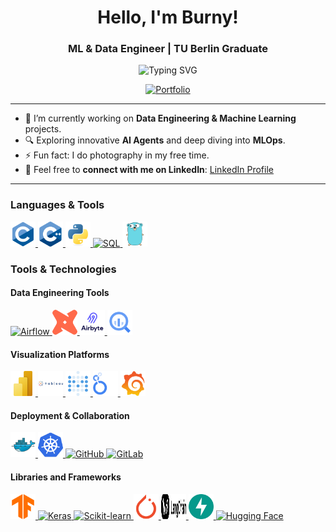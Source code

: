 <!-- Banner or Title -->
<h1 align="center">Hello, I'm Burny!</h1>
<h3 align="center">ML & Data Engineer | TU Berlin Graduate </h3>

<!-- Typing SVG (Optional) -->
<p align="center">
  <img 
    src="https://readme-typing-svg.herokuapp.com?color=%2336BCF7&size=25&center=true&vCenter=true&width=550&lines=Data+Engineer+%7C+ML+Engineer;Building+data+pipelines;Training+ML+%26+LLM+models;Always+exploring+new+ideas..."
    alt="Typing SVG"
  />
</p>


<!-- Profile or Portfolio Link -->
<p align="center">
  <a href="https://stahir01.github.io/" target="_blank">
    <img src="https://img.shields.io/badge/Visit-Portfolio-blue?style=for-the-badge&logo=google-chrome" alt="Portfolio" />
  </a>
</p>

---

- 🔭 I’m currently working on **Data Engineering & Machine Learning** projects.
- 🔍 Exploring innovative **AI Agents** and deep diving into **MLOps**.
- ⚡ Fun fact: I do photography in my free time.
- 🔗 Feel free to **connect with me on LinkedIn**: [LinkedIn Profile](https://linkedin.com/in/syed-ali-murad-tahir)

---

<!-- Tech Stack / Languages -->
### Languages & Tools

<p align="left">
  <!-- C -->
  <a href="https://www.cprogramming.com/" target="_blank" rel="noreferrer">
    <img src="https://raw.githubusercontent.com/devicons/devicon/master/icons/c/c-original.svg" 
         alt="C" 
         width="40" 
         height="40"/>
  </a>

  <!-- C++ -->
  <a href="https://www.w3schools.com/cpp/" target="_blank" rel="noreferrer">
    <img src="https://raw.githubusercontent.com/devicons/devicon/master/icons/cplusplus/cplusplus-original.svg" 
         alt="C++" 
         width="40" 
         height="40"/>
  </a>

  <!-- Python -->
  <a href="https://www.python.org" target="_blank" rel="noreferrer">
    <img src="https://raw.githubusercontent.com/devicons/devicon/master/icons/python/python-original.svg" 
         alt="Python" 
         width="40" 
         height="40"/>
  </a>

  <!-- SQL -->
  <a href="https://www.w3schools.com/sql/" target="_blank" rel="noreferrer">
    <img src="https://getlogo.net/wp-content/uploads/2020/03/sql-projekt-ag-logo-vector.png" 
         alt="SQL" 
         width="40" 
         height="40"/>
  </a>

  <a href="https://go.dev/" target="_blank" rel="noreferrer">
    <img src="https://raw.githubusercontent.com/devicons/devicon/master/icons/go/go-original.svg" 
         alt="Golang" 
         width="40" 
         height="40"/>
  </a>

  
</p>

### Tools & Technologies

#### Data Engineering Tools
<p align="left">
  <a href="https://airflow.apache.org/" target="_blank">
    <img src="https://cdn.jsdelivr.net/gh/devicons/devicon@latest/icons/apacheairflow/apacheairflow-original.svg" alt="Airflow" width="40" height="40"/>
  </a>
  <a href="https://www.getdbt.com/" target="_blank">
    <img src="Images/LogosDbtIcon.svg" alt="dbt" width="40" height="40"/>
  </a>
  <a href="https://airbyte.com/" target="_blank">
    <img src="Images/airbyte-inc-logo-vector.svg" alt="Airbyte" width="40" height="40"/>
  </a>
  <a href="https://cloud.google.com/bigquery" target="_blank">
    <img src="Images/bigquery-svgrepo-com.svg" alt="BigQuery" width="40" height="40"/>
  </a>
</p>

#### Visualization Platforms
<p align="left">
  <a href="https://powerbi.microsoft.com/" target="_blank">
    <img src="Images/power-bi-icon.svg" alt="Power BI" width="40" height="40"/>
  </a>
  <a href="https://www.tableau.com/" target="_blank">
    <img src="Images/tableau-svgrepo-com.svg" alt="Tableau" width="40" height="40"/>
  </a>
  <a href="https://www.metabase.com/" target="_blank">
    <img src="Images/metabase-svgrepo-com.svg" alt="Metabase" width="40" height="40"/>
  </a>
  <a href="https://lookerstudio.google.com/" target="_blank">
    <img src="Images/looker-svgrepo-com.svg" alt="Looker Studio" width="40" height="40"/>
  </a>
  <a href="https://grafana.com/" target="_blank">
    <img src="Images/grafana-svgrepo-com.svg" alt="Grafana" width="40" height="40"/>
  </a>
</p>

#### Deployment & Collaboration
<p align="left">
  <a href="https://www.docker.com/" target="_blank">
    <img src="https://raw.githubusercontent.com/devicons/devicon/master/icons/docker/docker-original.svg" alt="Docker" width="40" height="40"/>
  </a>
  <a href="https://kubernetes.io/" target="_blank">
    <img src="https://raw.githubusercontent.com/devicons/devicon/master/icons/kubernetes/kubernetes-plain.svg" alt="Kubernetes" width="40" height="40"/>
  </a>
  <a href="https://github.com/" target="_blank">
    <img src="https://raw.githubusercontent.com/rahuldkjain/github-profile-readme-generator/master/src/images/icons/Social/github.svg" alt="GitHub" width="40" height="40"/>
  </a>
  <a href="https://gitlab.com/" target="_blank">
  <img src="https://cdn.jsdelivr.net/gh/devicons/devicon@latest/icons/gitlab/gitlab-original-wordmark.svg" alt="GitLab" width="40" height="40"/>
  </a>
</p>


#### Libraries and Frameworks
<p align="left">
  <a href="https://www.tensorflow.org/" target="_blank">
    <img src="https://raw.githubusercontent.com/devicons/devicon/master/icons/tensorflow/tensorflow-original.svg" alt="TensorFlow" width="40" height="40"/>
  </a>
  <a href="https://keras.io/" target="_blank">
    <img src="https://upload.wikimedia.org/wikipedia/commons/a/ae/Keras_logo.svg" alt="Keras" width="40" height="40"/>
  </a>
  <a href="https://scikit-learn.org/" target="_blank">
    <img src="https://upload.wikimedia.org/wikipedia/commons/0/05/Scikit_learn_logo_small.svg" alt="Scikit-learn" width="40" height="40"/>
  </a>
  <a href="https://pytorch.org/" target="_blank">
    <img src="https://raw.githubusercontent.com/devicons/devicon/master/icons/pytorch/pytorch-original.svg" alt="PyTorch" width="40" height="40"/>
  </a>
  <a href="https://python.langchain.com/" target="_blank">
    <img src="Images/langchain.svg" alt="LangChain" width="40" height="40"/>
  </a>
  <a href="https://fastapi.tiangolo.com/" target="_blank">
    <img src="Images/fastapi-1.svg" alt="FastAPI" width="40" height="40"/>
  </a>
  <a href="https://huggingface.co/" target="_blank">
    <img src="https://huggingface.co/front/assets/huggingface_logo.svg" alt="Hugging Face" width="40" height="40"/>
  </a>
</p>


<!-- GitHub Stats (Optional) 
<details>
  <summary><b>My GitHub Stats</b></summary>
  <br/>
  <p align="center">
    <img src="https://github-readme-stats.vercel.app/api?username=stahir01&show_icons=true&theme=radical" alt="Burny's GitHub stats" />
  </p>
  <p align="center">
    <img src="https://github-readme-streak-stats.herokuapp.com/?user=stahir01&theme=radical" alt="Burny's GitHub streak" />
  </p>
</details>
-->

<!-- GitHub Trophy (Optional) 
<details>
  <summary><b>Trophies</b></summary>
  <br/>
  <p align="center">
    <img src="https://github-profile-trophy.vercel.app/?username=stahir01&theme=radical" alt="GitHub Trophies"/>
  </p>
</details>
-->
